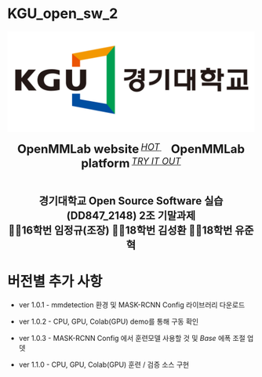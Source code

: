 # KGU_open_sw_2
<div align="center">
  <img src="resources/kgu_logo.png" width="600"/>
  <div>&nbsp;</div>
  <div align="center">
    <b><font size="5">OpenMMLab website</font></b>
    <sup>
      <a href="https://openmmlab.com">
        <i><font size="4">HOT</font></i>
      </a>
    </sup>
    &nbsp;&nbsp;&nbsp;&nbsp;
    <b><font size="5">OpenMMLab platform</font></b>
    <sup>
      <a href="https://platform.openmmlab.com">
        <i><font size="4">TRY IT OUT</font></i>
      </a>
    </sup>
  </div>
  <div>&nbsp;</div>
</div>

<div align="center">

## 경기대학교 Open Source Software 실습(DD847_2148) 2조 기말과제 <br>🙍‍♂️16학번 임정규(조장) 🙍‍♂️18학번 김성환 🙍‍♂️18학번 유준혁
</div>

# 버전별 추가 사항
- ver 1.0.1 - mmdetection 환경 및 MASK-RCNN Config 라이브러리 다운로드

- ver 1.0.2 - CPU, GPU, Colab(GPU) demo를 통해 구동 확인

- ver 1.0.3 - MASK-RCNN Config 에서 훈련모델 사용할 것 및 _Base_ 에폭 조절 업뎃

- ver 1.1.0 - CPU, GPU, Colab(GPU) 훈련 / 검증 소스 구현
